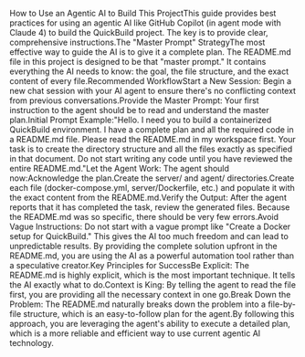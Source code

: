 How to Use an Agentic AI to Build This ProjectThis guide provides best practices for using an agentic AI like GitHub Copilot (in agent mode with Claude 4) to build the QuickBuild project. The key is to provide clear, comprehensive instructions.The "Master Prompt" StrategyThe most effective way to guide the AI is to give it a complete plan. The README.md file in this project is designed to be that "master prompt." It contains everything the AI needs to know: the goal, the file structure, and the exact content of every file.Recommended WorkflowStart a New Session: Begin a new chat session with your AI agent to ensure there's no conflicting context from previous conversations.Provide the Master Prompt: Your first instruction to the agent should be to read and understand the master plan.Initial Prompt Example:"Hello. I need you to build a containerized QuickBuild environment. I have a complete plan and all the required code in a README.md file. Please read the README.md in my workspace first. Your task is to create the directory structure and all the files exactly as specified in that document. Do not start writing any code until you have reviewed the entire README.md."Let the Agent Work: The agent should now:Acknowledge the plan.Create the server/ and agent/ directories.Create each file (docker-compose.yml, server/Dockerfile, etc.) and populate it with the exact content from the README.md.Verify the Output: After the agent reports that it has completed the task, review the generated files. Because the README.md was so specific, there should be very few errors.Avoid Vague Instructions: Do not start with a vague prompt like "Create a Docker setup for QuickBuild." This gives the AI too much freedom and can lead to unpredictable results. By providing the complete solution upfront in the README.md, you are using the AI as a powerful automation tool rather than a speculative creator.Key Principles for SuccessBe Explicit: The README.md is highly explicit, which is the most important technique. It tells the AI exactly what to do.Context is King: By telling the agent to read the file first, you are providing all the necessary context in one go.Break Down the Problem: The README.md naturally breaks down the problem into a file-by-file structure, which is an easy-to-follow plan for the agent.By following this approach, you are leveraging the agent's ability to execute a detailed plan, which is a more reliable and efficient way to use current agentic AI technology.
